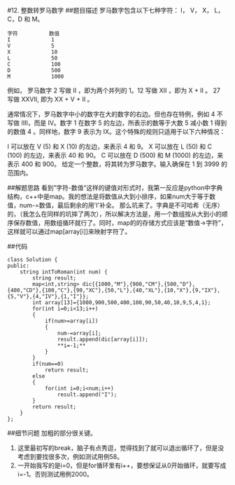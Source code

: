 #12. 整数转罗马数字
##题目描述
罗马数字包含以下七种字符： I， V， X， L，C，D 和 M。
```
字符          数值
I             1
V             5
X             10
L             50
C             100
D             500
M             1000
```
例如， 罗马数字 2 写做 II ，即为两个并列的 1。12 写做 XII ，即为 X + II 。 27 写做  XXVII, 即为 XX + V + II 。

通常情况下，罗马数字中小的数字在大的数字的右边。但也存在特例，例如 4 不写做 IIII，而是 IV。数字 1 在数字 5 的左边，所表示的数等于大数 5 减小数 1 得到的数值 4 。同样地，数字 9 表示为 IX。这个特殊的规则只适用于以下六种情况：

I 可以放在 V (5) 和 X (10) 的左边，来表示 4 和 9。
X 可以放在 L (50) 和 C (100) 的左边，来表示 40 和 90。 
C 可以放在 D (500) 和 M (1000) 的左边，来表示 400 和 900。
给定一个整数，将其转为罗马数字。输入确保在 1 到 3999 的范围内。

##解题思路
看到”字符-数值“这样的键值对形式时，我第一反应是python中字典结构，c++中是map。我的想法是将数值从大到小排序，如果num大于等于数值，num-=数值，最后剩余的用'I'补全。
那么坑来了。字典是不可哈希（无序）的，（我怎么在同样的坑摔了两次），所以解决方法是，用一个数组按从大到小的顺序保存数值，用数组循环就行了。同时，map的的存储方式应该是“数值->字符”，这样就可以通过map[array[i]]来映射字符了。

##代码
```
class Solution {
public:
    string intToRoman(int num) {
        string result;
        map<int,string> dic{{1000,"M"},{900,"CM"},{500,"D"},{400,"CD"},{100,"C"},{90,"XC"},{50,"L"},{40,"XL"},{10,"X"},{9,"IX"},{5,"V"},{4,"IV"},{1,"I"}};
        int array[13]={1000,900,500,400,100,90,50,40,10,9,5,4,1};
        for(int i=0;i<13;i++)
        {
            if(num>=array[i])
            {
                num-=array[i];
                result.append(dic[array[i]]);
                **i=-1;**
            }
        }
        if(num==0)
            return result;
        else
        {
            for(int i=0;i<num;i++)
                result.append("I");
        }
        return result;
    }
};
```
##细节问题
加粗的部分很关键。  
1. 这里最初写的break，脑子有点秀逗，觉得找到了就可以退出循环了，但是没考虑到要找很多次，例如测试用例58。    
2. 一开始我写的是i=0，但是for循环里有i++，要想保证从0开始循环，就要写成i=-1。否则测试用例2000。
